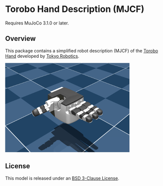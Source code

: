 # Torobo Hand Description (MJCF)

Requires MuJoCo 3.1.0 or later.

## Overview

This package contains a simplified robot description (MJCF) of the
[Torobo Hand](https://robotics.tokyo/products/hand/) developed by [Tokyo Robotics](https://robotics.tokyo/).

<p float="left">
  <img src="torobo_hand.png" width="400">
</p>

## License

This model is released under an [BSD 3-Clause License](LICENSE).